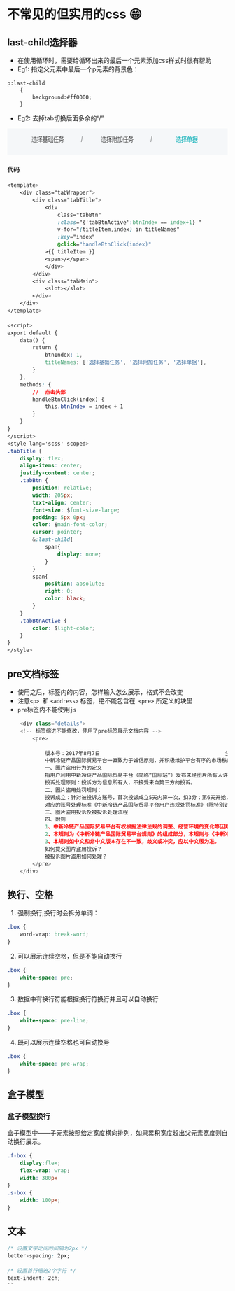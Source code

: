 # 不常见的但实用的css :grin:

## last-child选择器
*  在使用循环时，需要给循环出来的最后一个元素添加css样式时很有帮助
* Eg1: 指定父元素中最后一个p元素的背景色：
```
p:last-child
    {
        background:#ff0000;
    }
```
* Eg2: 去掉tab切换后面多余的“/”

<img src="../../../images/css/css1.jpg" height="60">

#### 代码

```css
<template>
    <div class="tabWrapper">
        <div class="tabTitle">
            <div
                class="tabBtn"
                :class="{'tabBtnActive':btnIndex == index+1} "
                v-for="(titleItem,index) in titleNames"
                :key="index"
                @click="handleBtnClick(index)"
            >{{ titleItem }}
            <span>/</span>
            </div>
        </div>
        <div class="tabMain">
            <slot></slot>
        </div>
    </div>
</template>

<script>
export default {
    data() {
        return {
            btnIndex: 1,
            titleNames: ['选择基础任务', '选择附加任务', '选择单据'],
        }
    },
    methods: {
        //  点击头部
        handleBtnClick(index) {
            this.btnIndex = index + 1
        }
    }
}
</script>
<style lang='scss' scoped>
.tabTitle {
    display: flex;
    align-items: center;
    justify-content: center;
    .tabBtn {
        position: relative;
        width: 205px;
        text-align: center;
        font-size: $font-size-large;
        padding: 5px 0px;
        color: $main-font-color;
        cursor: pointer;
        &:last-child{
            span{
                display: none;
            }
        }
        span{
            position: absolute;
            right: 0;
            color: black;
        }
    }
    .tabBtnActive {
        color: $light-color;
    }
}
</style>
```

## pre文档标签

* 使用之后，标签内的内容，怎样输入怎么展示，格式不会改变
* 注意`<p> `和 `<address>` 标签，绝不能包含在` <pre>` 所定义的块里
* `pre`标签内不能使用`js`

```javascript
    <div class="details">
    <!-- 标签缩进不能修改，使用了pre标签展示文档内容 -->
        <pre>

            版本号：2017年8月7日                                        生效日期：2017年11月1日
            中新冷链产品国际贸易平台一直致力于诚信原则，并积极维护平台有序的市场秩序，为制止盗用图片的违规行为，提升用户体验，特依据《中新冷链产品国际贸易平台规则》，制订本规则。
            一、图片盗用行为的定义
            指用户利用中新冷链产品国际贸易平台（简称“国际站”）发布未经图片所有人许可而擅自使用的行为
            投诉处理原则：投诉方为信息所有人，不接受来自第三方的投诉。
            二、图片盗用处罚规则：
            投诉成立：针对被投诉方账号，首次投诉成立5天内算一次，扣3分；第6天开始，被第二次投诉成立扣3分，被第三次及以上投诉成立扣6分，一天内若有多次投诉扣一次分（投诉成立结案将删除涉案产品）。所有时间以投诉处理完结时间为准。
            对应的账号处理标准《中新冷链产品国际贸易平台用户违规处罚标准》（除特别说明外，中新冷链产品国际贸易平台全站的罚分累加计算）
            三、图片盗用投诉及被投诉处理流程
            四、附则
            1、中新冷链产品国际贸易平台有权根据法律法规的调整、经营环境的变化等因素及时地修订本规则并予以公示，修订后的规则于公示中指定日期生效。
            2、本规则为《中新冷链产品国际贸易平台规则》的组成部分，本规则与《中新冷链产品国际贸易平台规则》不一致的，以本规则为准，本规则未尽事宜，以《中新冷链产品国际贸易平台规则》为准。
            3、本规则如中文和非中文版本存在不一致，歧义或冲突，应以中文版为准。
            如何提交图片盗用投诉？
            被投诉图片盗用如何处理？
        </pre>
    </div>
```

## 换行、空格

1. 强制换行,换行时会拆分单词：
```css
.box {
    word-wrap: break-word;
}
```

2. 可以展示连续空格，但是不能自动换行
```css
.box {
    white-space: pre;
}
```

3. 数据中有换行符能根据换行符换行并且可以自动换行
```css
.box {
    white-space: pre-line;
}
```

4. 既可以展示连续空格也可自动换号
```css
.box {
    white-space: pre-wrap;
}
```

## 盒子模型

### 盒子模型换行
盒子模型中——子元素按照给定宽度横向排列，如果累积宽度超出父元素宽度则自动换行展示。
```css
.f-box {
    display:flex;
    flex-wrap: wrap;
    width: 300px
}
.s-box {
    width: 100px;
}
```

## 文本
```css
/* 设置文字之间的间隔为2px */
letter-spacing: 2px;

/* 设置首行缩进2个字符 */
text-indent: 2ch;
``